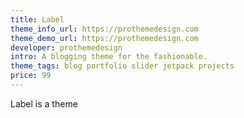 ```yaml
---
title: Label
theme_info_url: https://prothemedesign.com
theme_demo_url: https://prothemedesign.com
developer: prothemedesign
intro: A blogging theme for the fashionable.
theme_tags: blog portfolio slider jetpack projects
price: 99
---
```

Label is a theme

